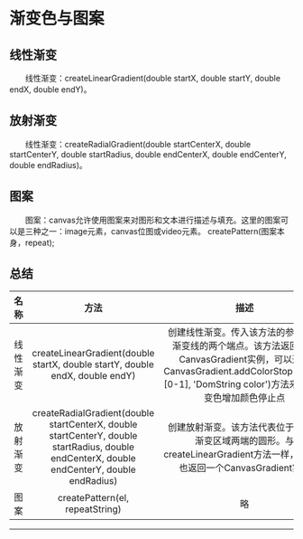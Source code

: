 # 渐变色与图案

## 线性渐变

&emsp;&emsp;线性渐变：createLinearGradient(double startX, double startY, double endX, double endY)。

## 放射渐变

&emsp;&emsp;线性渐变：createRadialGradient(double startCenterX, double startCenterY, double startRadius, double endCenterX, double endCenterY, double endRadius)。

## 图案

&emsp;&emsp;图案：canvas允许使用图案来对图形和文本进行描述与填充。这里的图案可以是三种之一：image元素，canvas位图或video元素。 createPattern(图案本身，repeat);

## 总结

| 名称 | 方法 | 描述 |
| :------: | :------: | :------: |
| 线性渐变 | createLinearGradient(double startX, double startY, double endX, double endY) | 创建线性渐变。传入该方法的参数表示渐变线的两个端点。该方法返回一个CanvasGradient实例，可以通过CanvasGradient.addColorStop(double [0-1], 'DomString color')方法来向该渐变色增加颜色停止点 |
| 放射渐变 | createRadialGradient(double startCenterX, double startCenterY, double startRadius, double endCenterX, double endCenterY, double endRadius) | 创建放射渐变。该方法代表位于圆锥形渐变区域两端的圆形。与createLinearGradient方法一样，该方法也返回一个CanvasGradient实例 |
| 图案 | createPattern(el, repeatString) | 略 |
---
